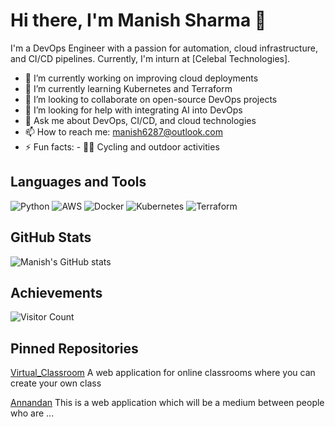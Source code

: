 # Hi there, I'm Manish Sharma 👋

I'm a DevOps Engineer with a passion for automation, cloud infrastructure, and CI/CD pipelines. Currently, I'm inturn at [Celebal Technologies].

- 🔭 I’m currently working on improving cloud deployments
- 🌱 I’m currently learning Kubernetes and Terraform
- 👯 I’m looking to collaborate on open-source DevOps projects
- 🤔 I’m looking for help with integrating AI into DevOps
- 💬 Ask me about DevOps, CI/CD, and cloud technologies
- 📫 How to reach me: [manish6287@outlook.com](mailto:your-email@example.com)
- ⚡ Fun facts: - 🚴‍♂️ Cycling and outdoor activities
## Languages and Tools
![Python](https://img.shields.io/badge/Python-3776AB?style=for-the-badge&logo=python&logoColor=white)
![AWS](https://img.shields.io/badge/AWS-232F3E?style=for-the-badge&logo=amazon-aws&logoColor=white)
![Docker](https://img.shields.io/badge/Docker-2496ED?style=for-the-badge&logo=docker&logoColor=white)
![Kubernetes](https://img.shields.io/badge/Kubernetes-326CE5?style=for-the-badge&logo=kubernetes&logoColor=white)
![Terraform](https://img.shields.io/badge/Terraform-7B42BC?style=for-the-badge&logo=terraform&logoColor=white)


## GitHub Stats
![Manish's GitHub stats](https://github-readme-stats.vercel.app/api?username=manishsharma&show_icons=true&theme=radical)

## Achievements
![Visitor Count](https://visitor-badge.glitch.me/badge?page_id=manishsharma.visitor-badge)

## Pinned Repositories
[Virtual_Classroom](https://github.com/ManishSharma/Virtual_Classroom)
A web application for online classrooms where you can create your own class

[Annandan](https://github.com/ManishSharma/Annandan)
This is a web application which will be a medium between people who are ...
